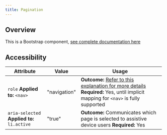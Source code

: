 ```yaml
---
title: Pagination
---
```

## Overview

This is a Bootstrap component, [see complete documentation here](http://v4-alpha.getbootstrap.com/components/pagination/)

## Accessibility

| Attribute | Value | Usage |
| -- | -- | -- |
| `role` **Applied to:** `<nav>` | "navigation" |  **Outcome:** [Refer to this explanation for more details](http://a11yproject.com/posts/aria-landmark-roles/)   **Required:** Yes, until implicit mapping for `<nav>` is fully supported  |
| `aria-selected` **Applied to:** `li.active` | "true" |   **Outcome:** Communicates which page is selected to assistive device users   **Required:** Yes |
